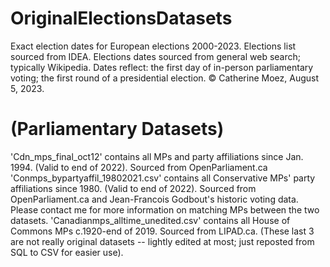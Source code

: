 # OriginalElectionsDatasets
Exact election dates for European elections 2000-2023.
Elections list sourced from IDEA. Elections dates sourced from general web search; typically Wikipedia. Dates reflect: the first day of in-person parliamentary voting; the first round of a presidential election.
© Catherine Moez, August 5, 2023.

# (Parliamentary Datasets)
'Cdn_mps_final_oct12' contains all MPs and party affiliations since Jan. 1994. (Valid to end of 2022). Sourced from OpenParliament.ca
'Conmps_bypartyaffil_19802021.csv' contains all Conservative MPs' party affiliations since 1980. (Valid to end of 2022). Sourced from OpenParliament.ca and Jean-Francois Godbout's historic voting data. Please contact me for more information on matching MPs between the two datasets.
'Canadianmps_alltime_unedited.csv' contains all House of Commons MPs c.1920-end of 2019. Sourced from LIPAD.ca.
(These last 3 are not really original datasets -- lightly edited at most; just reposted from SQL to CSV for easier use).
